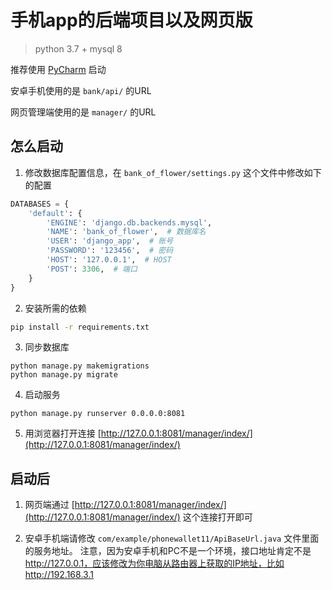 # 手机app的后端项目以及网页版
> python 3.7 + mysql 8

推荐使用 [PyCharm](https://www.jetbrains.com/pycharm/) 启动

安卓手机使用的是 `bank/api/` 的URL

网页管理端使用的是 `manager/` 的URL


## 怎么启动

1. 修改数据库配置信息，在 `bank_of_flower/settings.py` 这个文件中修改如下的配置
```python
DATABASES = {
    'default': {
        'ENGINE': 'django.db.backends.mysql',
        'NAME': 'bank_of_flower',  # 数据库名
        'USER': 'django_app',  # 账号
        'PASSWORD': '123456',  # 密码
        'HOST': '127.0.0.1',  # HOST
        'POST': 3306,  # 端口
    }
}
```

2. 安装所需的依赖
```bash
pip install -r requirements.txt
```

3. 同步数据库
```
python manage.py makemigrations
python manage.py migrate
```

4. 启动服务
```
python manage.py runserver 0.0.0.0:8081
```

5. 用浏览器打开连接 [http://127.0.0.1:8081/manager/index/](http://127.0.0.1:8081/manager/index/)


## 启动后

1. 网页端通过 [http://127.0.0.1:8081/manager/index/](http://127.0.0.1:8081/manager/index/) 这个连接打开即可

2. 安卓手机端请修改 `com/example/phonewallet11/ApiBaseUrl.java` 文件里面的服务地址。
注意，因为安卓手机和PC不是一个环境，接口地址肯定不是 http://127.0.0.1，应该修改为你电脑从路由器上获取的IP地址，比如 http://192.168.3.1